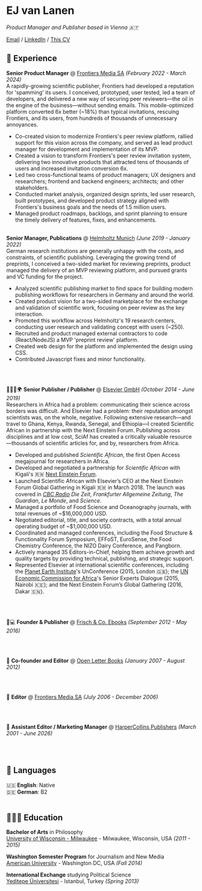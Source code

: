 # EJ van Lanen
_Product Manager and Publisher based in Vienna 🇦🇹_ <br>

[Email](mailto:ej@pm.me) / [LinkedIn](https://www.linkedin.com/in/ejvanlanen/) / [This CV](https://ejvanlanen.github.io/cv)

## 🔨 Experience
**Senior Product Manager** @ [Frontiers Media SA](http://frontiersin.org) _(February 2022 - March 2024)_ <br>
A rapidly-growing scientific publisher, Frontiers had developed a reputation for 'spamming' its users. I conceived, prototyped, user tested, led a team of developers, and delivered a new way of securing peer reviewers—the oil in the engine of the business—without sending emails. This mobile-optimized platform converted 6x better (~18%) than typical invitations, rescuing Frontiers, and its users, from hundreds of thousands of unnecessary annoyances.
 - Co-created vision to modernize Frontiers's peer review platform, rallied support for this vision across the company, and served as lead product manager for development and implementation of its MVP.
 - Created a vision to transform Frontiers's peer review invitation system, delivering two innovative products that attracted tens of thousands of users and increased invitation conversion 6x.
 - Led two cross-functional teams of product managers; UX designers and researchers; frontend and backend engineers; architects; and other stakeholders.
 - Conducted market analysis, organized design sprints, led user research, built prototypes, and developed product strategy aligned with Frontiers's business goals and the needs of 1.5 million users.
 - Managed product roadmaps, backlogs, and sprint planning to ensure the timely delivery of features, fixes, and enhancements. 
<br><br>

**Senior Manager, Publications** @ [Helmholtz Munich](https://www.helmholtz-munich.de/en) _(June 2019 - January 2022)_ <br>
German research institutions are generally unhappy with the costs, and constraints, of scientific publishing. Leveraging the growing trend of preprints, I conceived a two-sided market for reviewing preprints, product managed the delivery of an MVP reviewing platform, and pursued grants and VC funding for the project.
- Analyzed scientific publishing market to find space for building modern publishing workflows for researchers in Germany and around the world.
- Created product vision for a two-sided marketplace for the exchange and validation of scientific work, focusing on peer review as the key interaction.
- Promoted this workflow across Helmholtz's 19 research centers, conducting user research and validating concept with users (~250).
- Recruited and product managed external contractors to code (React/NodeJS) a MVP 'preprint review' platform.
- Created web design for the platform and implemented the design using CSS.
- Contributed Javascript fixes and minor functionality.

<br><br>

🧑🏽‍🔬🌍 **Senior Publisher / Publisher** @ [Elsevier GmbH](https://www.elsevier.com/) _(October 2014 - June 2019)_ <br>
Researchers in Africa had a problem: communicating their science across borders was difficult. And Elsevier had a problem: their reputation amongst scientists was, on the whole, negative. Following extensive research—and travel to Ghana, Kenya, Rwanda, Senegal, and Ethiopia—I created Scientific African in partnership with the Next Einstein Forum. Publishing across disciplines and at low cost, SciAf has created a critically valuable resource—thousands of scientific articles for, and by, researchers from Africa.
- Developed and published _Scientific African_, the first Open Access megajournal for researchers in Africa.
- Developed and negotiated a partnership for _Scientific African_ with Kigali's 🇷🇼 [Next Einstein Forum](https://nef.org/).
- Launched Scientific African with Elsevier’s CEO at the Next Einstein Forum Global Gathering in Kigali 🇷🇼 in March 2018. The launch was covered in [_CBC Radio_](https://www.cbc.ca/radio/asithappens/as-it-happens-tuesday-full-episode-1.4612977/often-sidelined-by-western-journals-african-scientists-get-their-own-peer-reviewed-publication-1.4612980) _Die Zeit_, _Frankfurter Allgemeine Zeitung_, _The Guardian_, _Le Monde_, and _Science_.
- Managed a portfolio of Food Science and Oceanography journals, with total revenues of ~$16,000,000 USD.
- Negotiated editorial, title, and society contracts, with a total annual operating budget of ~$1,000,000 USD.
- Coordinated and managed conferences, including the Food Structure & Functionality Forum Symposium, EFFoST, EuroSense, the Food Chemistry Conference, the NIZO Dairy Conference, and Pangborn.
- Actively managed 35 Editors-in-Chief, helping them achieve growth and quality targets by providing technical, publishing, and strategic support.
- Represented Elsevier at international scientific conferences, including the [Planet Earth Institute](https://planetearthinstitute.org.uk/)'s UnConference (2015, London 🇬🇧); the [UN Economic Commission for Africa](https://www.uneca.org/)'s Senior Experts Dialogue (2015, Nairobi 🇰🇪); and the Next Einstein Forum’s Global Gathering (2016, Dakar 🇸🇳).

<br><br>

📖💻 **Founder & Publisher** @ [Frisch & Co. Ebooks](https://publishingperspectives.com/2016/05/translated-publisher-frisch-co-canelo/) _(September 2012 - May 2016)_ <br>


<br><br>

📖 **Co-founder and Editor** @ [Open Letter Books](http://openletterbooks.org) _(January 2007 - August 2012)_ <br>

<br><br>


📖 **Editor** @ [Frontiers Media SA](http://frontiersin.org) _(July 2006 - December 2006)_ <br>


<br><br>


📖 **Assistant Editor / Marketing Manager** @ [HarperCollins Publishers](http://frontiersin.org) _(March 2001 - June 2026)_ <br>

<br><br>

## 💬 Languages

🇺🇸 **English**: Native <br>
🇩🇪 **German**: B2
<br><br>

## 👩🏼‍🎓 Education


**Bachelor of Arts** in Philosophy<br>
[University of Wisconsin - Milwaukee](https://www.beloit.edu/) - Milwaukee, Wisconsin, USA _(2011 - 2015)_

**Washington Semester Program** for Journalism and New Media<br>
[American University](https://www.american.edu/) - Washington DC, USA _(Fall 2014)_

**International Exchange** studying Political Science<br>
[Yeditepe Üniversitesi](https://yeditepe.edu.tr/en) - Istanbul, Turkey _(Spring 2013)_
